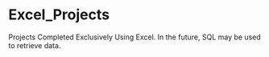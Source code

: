 # Excel_Projects
Projects Completed Exclusively Using Excel. In the future, SQL may be used to retrieve data.
